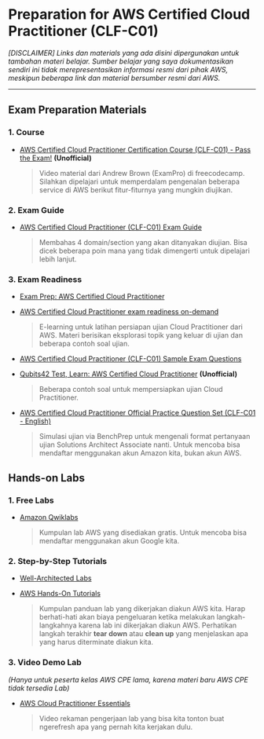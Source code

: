 # Preparation for AWS Certified Cloud Practitioner (CLF-C01)
_[DISCLAIMER] Links dan materials yang ada disini dipergunakan untuk tambahan materi belajar. Sumber belajar yang saya dokumentasikan sendiri ini tidak merepresentasikan informasi resmi dari pihak AWS, meskipun beberapa link dan material bersumber resmi dari AWS._

---
## Exam Preparation Materials
### 1. Course
- [AWS Certified Cloud Practitioner Certification Course (CLF-C01) - Pass the Exam!](https://www.youtube.com/watch?v=SOTamWNgDKc&ab_channel=freeCodeCamp.org) **(Unofficial)**

    > Video material dari Andrew Brown (ExamPro) di freecodecamp. Silahkan dipelajari untuk memperdalam pengenalan beberapa service di AWS berikut fitur-fiturnya yang mungkin diujikan.

### 2. Exam Guide
- [AWS Certified Cloud Practitioner (CLF-C01) Exam Guide](https://d1.awsstatic.com/training-and-certification/docs-cloud-practitioner/AWS-Certified-Cloud-Practitioner_Exam-Guide.pdf)

    > Membahas 4 domain/section yang akan ditanyakan diujian. Bisa dicek beberapa poin mana yang tidak dimengerti untuk dipelajari lebih lanjut.

### 3. Exam Readiness
- [Exam Prep: AWS Certified Cloud Practitioner](https://explore.skillbuilder.aws/learn/course/external/view/elearning/9449/exam-prep-aws-certified-cloud-practitioner-foundations)
- [AWS Certified Cloud Practitioner exam readiness on-demand](https://pages.awscloud.com/GLBL_Traincert_od_Get-Certified-Cloud-Practitioner.html)

    > E-learning untuk latihan persiapan ujian Cloud Practitioner dari AWS. Materi berisikan eksplorasi topik yang keluar di ujian dan beberapa contoh soal ujian.

- [AWS Certified Cloud Practitioner (CLF-C01) Sample Exam Questions](https://d1.awsstatic.com/training-and-certification/docs-cloud-practitioner/AWS-Certified-Cloud-Practitioner_Sample-Questions.pdf)
- [Qubits42 Test, Learn: AWS Certified Cloud Practitioner](https://www.qubits42.com/test/3817/1914272) **(Unofficial)**

    > Beberapa contoh soal untuk mempersiapkan ujian Cloud Practitioner.

- [AWS Certified Cloud Practitioner Official Practice Question Set (CLF-C01 - English)](https://explore.skillbuilder.aws/learn/course/external/view/elearning/12483/aws-certified-cloud-practitioner-practice-question-set-clf-c01-english)

    > Simulasi ujian via BenchPrep untuk mengenali format pertanyaan ujian Solutions Architect Associate nanti. Untuk mencoba bisa mendaftar menggunakan akun Amazon kita, bukan akun AWS.

## Hands-on Labs
### 1. Free Labs
- [Amazon Qwiklabs](https://amazon.qwiklabs.com/catalog?price%5B%5D=free)

    > Kumpulan lab AWS yang disediakan gratis. Untuk mencoba bisa mendaftar menggunakan akun Google kita.

### 2. Step-by-Step Tutorials
- [Well-Architected Labs](https://www.wellarchitectedlabs.com)
- [AWS Hands-On Tutorials](https://aws.amazon.com/getting-started/hands-on/?getting-started-all.sort-by=item.additionalFields.sortOrder&getting-started-all.sort-order=asc&awsf.getting-started-category=*all&awsf.getting-started-level=*all&awsf.getting-started-content-type=content-type%23how-to)

    > Kumpulan panduan lab yang dikerjakan diakun AWS kita. Harap berhati-hati akan biaya pengeluaran ketika melakukan langkah-langkahnya karena lab ini dikerjakan diakun AWS. Perhatikan langkah terakhir **tear down** atau **clean up** yang menjelaskan apa yang harus diterminate diakun kita.

### 3. Video Demo Lab
_(Hanya untuk peserta kelas AWS CPE lama, karena materi baru AWS CPE tidak tersedia Lab)_
- [AWS Cloud Practitioner Essentials](http://bit.ly/cpelabs)

    > Video rekaman pengerjaan lab yang bisa kita tonton buat ngerefresh apa yang pernah kita kerjakan dulu.
